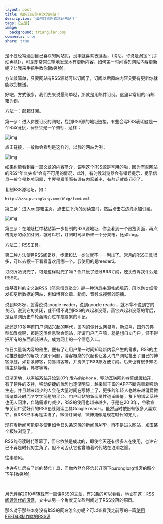 ```yaml
---
layout: post
title: 如何订阅你喜欢的网站？
description: "如何订阅你喜欢的网站？"
tags: [生活]
image:
  background: triangular.png
comments: true
share: true
---
```


是不是经常遇到自己喜欢的网站呢，没事就喜欢去逛逛，（纳尼，你说是淘宝？[手动再见]），可是却常常失望地发现木有更新内容，如何第一时间得知网站内容更新呢？让我来手把手教你[微笑脸]。

<!-- more -->

方法很简单，只要网站有RSS源就可以订阅了，订阅以后网站内容只要有更新你就能收到推送。

好吧，方式很多，我们先来说最简单哒，那就是用邮件订阅。这里以常用的qq邮箱为例。

方法一：邮箱订阅。

第一步：进入你要订阅的网站，找到RSS源的地址链接，有些会写RSS表明这是一个RSS链接，有些会是一个图标，这样：

![img]({{site.url}}images/article/2016-9-2/1.png)

点击链接，一般你会看到是这样的，以我的网站为例：

![img]({{site.url}}images/article/2016-9-2/2.png)

如果你能看到每一篇文章的内容简介，说明这个RSS源是可用的啦，因为有些网站的RSS“年久失修”会有不可用的情况，此外，有时候浏览器会有错误提示，提示信息一般会是格式问题，主要是看页面有没有内容输出，有的话就能订阅了。

复制RSS源地址，如：

```html
http://www.puronglong.com/blog/feed.xml
```

第二步：进入qq邮箱主页，点击左下角的阅读空间，然后点击右边的添加订阅。

![img]({{site.url}}images/article/2016-9-2/3.png)

第三步：在地址栏中粘贴第一步复制的RSS源地址，你会看到一个阅览页面，再点击提示的添加订阅，就可以啦，订阅时可以新建一个分类哦，比如blog。

方法二：RSS工具。

第二种方法使用RSS阅读器，步骤和法一类似就不一一列出了。常用的RSS工具很多，可以去搜一下看看喜欢用哪一个。我使用的是reeder3。

订阅方法说完了。可是这样就完了吗？你只说了通过RSS订阅，还没告诉我什么是RSS呢。

维基百科的定义说RSS（简易信息聚合）是一种消息来源格式规范，用以聚合经常发布更新数据的网站，例如博客文章、新闻、音频或视频的网摘。

说到RSS呀，就得说说google reader，说到google reader，就不得不说到它的关闭，说到它的关闭，就不得不说到RSS的兴起和没落，而它兴起和没落的背后，是互联网历史车轮轰隆而过车痕累累的印记。

那还是10多年前门户网站兴起的年代，国内的像什么网易啊，新浪啊，国外的典型如雅虎啊，都是这类信息聚合网站，所谓门户门户嘛，就是想自立门户，恨不得把所有的东西都装进去，成为网上的一个信息入口。

每日大量新内容的催生，便有了让用户第一时间知晓新内容产生的需求，RSS的主动推送很好的解决了这个问题，博客概念的兴起也让各大门户网站推出了自己的博客系统，如新浪博客，网易博客等，并提供了RSS源方便订阅。后来也有很多知名博主徐静蕾，韩寒等等。

但渐渐地，从塞班系统开始到07年发布的iphone，移动互联网的序幕缓缓拉开，有了硬件的支持，移动便捷的优势也逐渐明显，越来越丰富的APP不断完善着移动生态。并且越来越少的人会花大量时间在写博上了，更多的年轻人也越来越偏爱微博这类及时而又文字简短的平台。门户网站的新闻属性逐渐降低，旗下的博客系统也无人问津，伴随需求的减少，RSS的使用也越来越少，于是在2013年，谷歌宣布关闭广受好评的RSS在线阅读工具Google reader。虽然当时依旧有很多人喜欢它，但RSS已不再是主流了。微信订阅号，微博更像是现在时代的宠儿。

现在看新闻可能更多使用如今日头条这类的新闻类APP，而不是进入网站，点击某个板块浏览了。

RSS的阅读时代落幕了，但它依然是成功的，即使今天还有很多人在使用，也许它已不再是时代的主角了，但不可否认它也曾随着时代站在浪潮之巅。

往事随风。

也许多年后有了新的替代工具，但你依然会怀念起订阅下puronglong博客的那个下午[微笑脸]。 

<br  />

月光博客2010年转载有一篇讲RSS的文章，有兴趣的可以看看，地址在这：[RSS阅读时代的没落](http://www.williamlong.info/archives/2381.html)，文中从另一个角度无法盈利阐述了RSS没落的原因。

那么对于那些本身没有RSS的网站怎么办呢？可以查看我之前写的一篇[使用FEED43制作你的RSS源]({{site.url}}2016/05/21/make-rss.html)